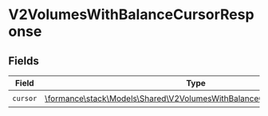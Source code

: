 # V2VolumesWithBalanceCursorResponse


## Fields

| Field                                                                                                                                     | Type                                                                                                                                      | Required                                                                                                                                  | Description                                                                                                                               |
| ----------------------------------------------------------------------------------------------------------------------------------------- | ----------------------------------------------------------------------------------------------------------------------------------------- | ----------------------------------------------------------------------------------------------------------------------------------------- | ----------------------------------------------------------------------------------------------------------------------------------------- |
| `cursor`                                                                                                                                  | [\formance\stack\Models\Shared\V2VolumesWithBalanceCursorResponseCursor](../../Models/Shared/V2VolumesWithBalanceCursorResponseCursor.md) | :heavy_check_mark:                                                                                                                        | N/A                                                                                                                                       |